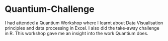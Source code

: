 # Quantium-Challenge

I had attended a Quantium Workshop where I learnt about Data Visualisation principles and data processing in Excel. I also did the take-away challenge in R. This workshop gave me an insight into the work Quantium does.

